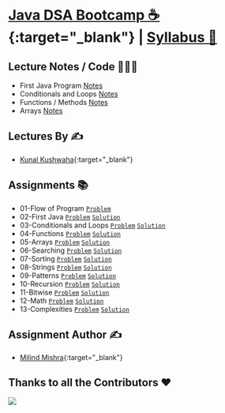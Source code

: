 # [Java DSA Bootcamp ☕️](https://github.com/kunal-kushwaha/DSA-Bootcamp-Java){:target="_blank"} | [Syllabus 📖](syllabus.md)

## Lecture Notes / Code 👨🏻‍💻

- First Java Program [Notes](notes/first-java-program.md)
- Conditionals and Loops [Notes](notes/conditionals-loops.md)
- Functions / Methods [Notes](notes/methods.md)
- Arrays [Notes](notes/arrays.md)

## Lectures By ✍️

- [Kunal Kushwaha](https://github.com/kunal-kushwaha){:target="_blank"}

## Assignments 📚

- 01-Flow of Program [`Problem`](assignments/01-flow-of-program.md) 
- 02-First Java [`Problem`](assignments/2-first-java.md) [`Solution`](solutions/02-first-java.md)
- 03-Conditionals and Loops [`Problem`](assignments/03-conditionals-loops.md) [`Solution`](solutions/03-conditionals-loops.md)
- 04-Functions [`Problem`](assignments/04-functions.md) [`Solution`](solutions/04-functions.md)
- 05-Arrays [`Problem`](assignments/05-arrays.md) [`Solution`](solutions/05-arrays.md)
- 06-Searching [`Problem`](assignments/06-searching.md) [`Solution`](solutions/06-searching.md)
- 07-Sorting [`Problem`](assignments/07-sorting.md) [`Solution`](solutions/07-sorting.md)
- 08-Strings [`Problem`](assignments/08-strings.md) [`Solution`](solutions/08-strings.md)
- 09-Patterns [`Problem`](assignments/09-patterns.md) [`Solution`](solutions/09-patterns.md)
- 10-Recursion [`Problem`](assignments/10-recursion.md) [`Solution`](solutions/10-recursion.md)
- 11-Bitwise [`Problem`](assignments/11-bitwise.md) [`Solution`](solutions/11-bitwise.md)
- 12-Math [`Problem`](assignments/12-math.md) [`Solution`](solutions/12-math.md)
- 13-Complexities [`Problem`](assignments/13-complexities.md) [`Solution`](solutions/13-complexities.md)


## Assignment Author ✍️

- [Milind Mishra](https://milind.bio.link){:target="_blank"}

## Thanks to all the Contributors ❤️

<a href="https://github.com/thatbeautifuldream/java-dsa-bootcamp/graphs/contributors">
  <img src="https://contrib.rocks/image?repo=thatbeautifuldream/java-dsa-bootcamp" />
</a>
